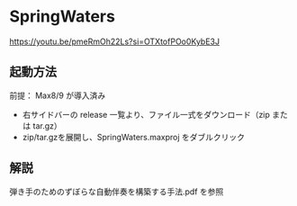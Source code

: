 # SpringWaters

https://youtu.be/pmeRmOh22Ls?si=OTXtofPOo0KybE3J

## 起動方法
前提： Max8/9 が導入済み
- 右サイドバーの release 一覧より、ファイル一式をダウンロード（zip または tar.gz）
- zip/tar.gzを展開し、SpringWaters.maxproj をダブルクリック
## 解説
弾き手のためのずぼらな自動伴奏を構築する手法.pdf を参照
